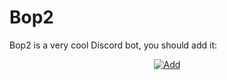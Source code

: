 # Bop2
Bop2 is a very cool Discord bot, you should add it:
<p align="center">
    <a href="https://discordapp.com/api/oauth2/authorize?client_id=455290115825074176&permissions=8&scope=bot"><img src="http://i.imgur.com/vMF0jIt.png" alt="Add" /></a>
</p>
